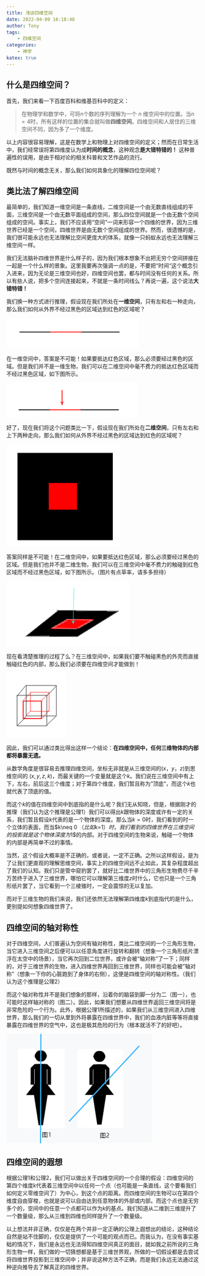 ```yaml
---
title: 浅谈四维空间
date: 2022-04-09 16:18:48
author: Tony
tags:
	- 四维空间
categories:
	- 神学
katex: true
---
```


## 什么是四维空间？

首先，我们来看一下百度百科和维基百科中的定义：

> 在物理学和数学中，可将$n$个数的序列理解为一个 $n$ 维空间中的位置。当$n=4$时，所有这样的位置的集合就叫做**四维空间**。四维空间和人居住的三维空间不同，因为多了一个维度。

以上内容很容易理解，这是在数学上和物理上对四维空间的定义；然而在日常生活中，我们经常误将第四维度认为成**时间的概念**，这种观念**是大错特错的！** 这种普遍性的误用，是由于相对论的相关科普和文艺作品的流行。

既然与时间的概念无关，那么我们如何具象化的理解四位空间呢？

## 类比法了解四维空间

最简单的，我们知道一维空间是一条直线，二维空间是一个由无数直线组成的平面，三维空间是一个由无数平面组成的空间，那么四位空间就是一个由无数个空间组成的空间。事实上，我们不应该用“空间”一词来形容一个四维的世界，因为三维世界已经是一个空间，四维世界是由无数个空间组成的世界。然而，很遗憾的是，我们很可能永远也无法理解比空间更庞大的体系，就像一只蚂蚁永远也无法理解三维空间一样。

我们无法脑补四维世界是什么样子的，因为我们根本想象不出把无穷个空间拼接在一起是一个什么样的景象。这里我要再次强调一点的是，不要把“时间“这个概念引入进来，因为无论是三维空间也好，四维空间也罢，都与时间没有任何的关系。所以有些人说，把多个空间连接起来，不就是一条时间线么？再说一遍，这个说法**大错特错！**

我们换一种方式进行推理，假设现在我们所处在**一维空间**，只有左和右一种走向，那么我们如何从外界不经过黑色的区域达到红色的区域呢？

![image-20220409164432423](4-dimensional/image-20220409164432423.png)

在一维空间中，答案是不可能！如果要抵达红色区域，那么必须要经过黑色的区域。但是我们并不是一维生物，我们可以在二维空间中毫不费力的抵达红色区域而不经过黑色区域，如下图所示。

![image-20220409164635308](4-dimensional/image-20220409164635308.png)

好了，现在我们将这个问题类比一下，假设现在我们所处在**二维空间**，只有左右和上下两种走向，那么我们如何从外界不经过黑色的区域达到红色的区域呢？

![image-20220409164912020](4-dimensional/image-20220409164912020.png)

答案同样是不可能！在二维空间中，如果要抵达红色区域，那么必须要经过黑色的区域。但是我们也并不是二维生物，我们可以在三维空间中毫不费力的触碰到红色区域而不经过黑色区域，如下图所示。（图片有点草率，请多多担待）

![image-20220409165234091](4-dimensional/image-20220409165234091.png)

现在看清楚推理的过程了么？在三维空间中，如果我们要不触碰黑色的外壳而直接触碰红色的内部，那么我们必须要在四维空间才能做到！

![image-20220409165723376](4-dimensional/image-20220409165723376.png)

因此，我们可以通过类比得出这样一个结论：**在四维空间中，任何三维物体的内部都将暴露无遗。**

从数学角度是很容易去推理四维空间，坐标无非就是从三维空间的$(x，y，z)$到思维空间的 $(x,y,z,k)$，而最关键的一个变量就是这个$k$。我们说在三维空间中有上下，左右，前后这三个维度；对于第四个维度，我们暂且称为”顶底“，而这个$k$也就代表了顶底的值。

而这个$k$的值在四维空间中到底指的是什么呢？我们无从知晓，但是，根据刚才的推理（我们认为这个推理是公理1）我们可以得出$k$跟物体的深度或许有一定的关系，我们暂且假设$k$代表的是一个物体的深度。那么当$k=0$时，我们看到的时一个立体的表面，而当$k\neq 0 $（比如$k=1$）时，我们看到的四维世界在三维空间的投影就是这个物体深度为$1$的内部。对于四维空间的生物来说，触碰一个物体的内部是再简单不过的事情。

当然，这个假设大概率是不正确的，或者说，一定不正确。之所以这样假设，是为了让我们更直观的理解思维空间，事实上的四维空间远不止如此，其复杂程度超出了我们的认知。我们只是管中窥豹罢了，就好比二维世界中的三角形生物费尽千辛万苦终于进入了三维世界，哪怕它可以理解第三维度$z$时什么，它也只是一个三角形纸片罢了，当它看到一个三棱锥时，一定会震惊的无以复加。

而对于三维生物的我们来说，我们还依然无法理解第四维度$k$到底指代的是什么，更别提如何想象四维世界了。

## 四维空间的轴对称性

对于四维空间，人们普遍认为空间有轴对称性，类比二维空间的一个三角形生物，当它进入三维空间之后便可以以任意角度进行旋转和翻转（想象一个三角形纸片漂浮在太空中的场景），当它再次回到二位世界，或许会被“轴对称”了一下；同样的，对于三维世界的生物，进入四维世界再回到三维世界，同样也可能会被”轴对称”（想象一下你的心脏跑到了身体的右侧），这便是四维空间的轴对称性。（我们认为这个推理是公理2）

而这个轴对称性并不是我们想象的那样，沿着你的脑袋到脚一分为二（图一），也可能时这样轴对称的（图二）。因此，如果我们想要从四维世界返回三维空间将是非常危险的一个行为。此外，根据公理1所描述的，如果我们从三维空间进入四维世界，那么我们的一切从里到外将暴露在四维世界中，我们的血液内脏等等将直接暴露在四维世界的空气中，这也是极其危险的行为（根本就活不了的好吧）。

![image-20220409173308465](4-dimensional/image-20220409173308465.png)

## 四维空间的遐想

根据公理1和公理2，我们可以做出关于四维空间的一个合理的假设：四维空间的第四个维度$k$代表着三维空间中以任何一个点（也可能是一条直线，这个要看我们如何定义零维空间了）为中心，到这个点的距离。而四维空间的生物可以在第四个维度自由穿梭，也就是说可以自由达到任意物体的外部或内部。而这个点也是无穷多个的，空间中的任意一个点都可以作为$k$的基点。我们知道从二维到三维提升了一个数量级，那么从三维到四维也同样提升了一个数量级。

以上想法并非正确，仅仅是在两个并非一定正确的公理上遐想出的结论，这种结论自然是站不住脚的，仅仅是提供了一个可能的观点而已。而我认为，在没有事实基础的情况下，我们是永远也无法得知四维空间真正的面目，就如我之前所说的三角形生物一样，我们做的一切猜想都是基于三维世界观，所做的一切假设都是去尝试将四维世界投影到三维空间中；并非说这种方法不正确，而是我们永远无法通过这种逆向推导去了解真正的四维世界。